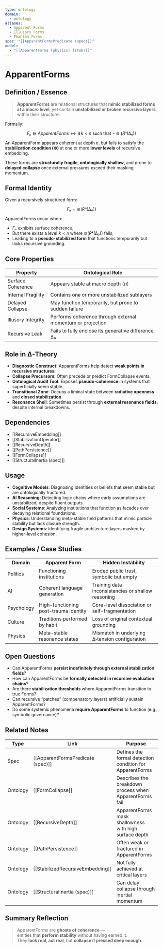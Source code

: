 ```yaml
---
type: ontology
domain:
  - ontology
aliases:
  - Apparent Forms
  - Illusory Forms
  - Phantom Forms
spec: "[[ApparentFormsPredicate (spec)]]"
model:
  - "[[ApparentForms (physics) (stub)]]"
---
```


# ApparentForms

## Definition / Essence

> **ApparentForms** are relational structures that **mimic stabilized forms at a macro level**, yet contain **unstabilized or broken recursive layers** within their structure.

Formally:

$$
Fₙ ∈ ApparentForms ⇔ ∃\,k < n \ \text{such that} \ ¬⊚(Rᵏ(∆₀))
$$

An ApparentForm appears coherent at depth $n$, but fails to satisfy the **stabilization condition (⊚)** at one or more **lower levels** of recursive embedding.

These forms are **structurally fragile**, **ontologically shallow**, and prone to **delayed collapse** once external pressures exceed their masking momentum.


## Formal Identity

Given a recursively structured form:

$$
Fₙ = ⊚(Rⁿ(∆₀))
$$

ApparentForms occur when:

- $Fₙ$ exhibits surface coherence,
- But there exists a level $k < n$ where $⊚(Rᵏ(∆₀))$ fails,
- Leading to a **pseudo-stabilized form** that functions temporarily but lacks recursive grounding.


## Core Properties

|Property|Ontological Role|
|---|---|
|Surface Coherence|Appears stable at macro depth ($n$)|
|Internal Fragility|Contains one or more unstabilized sublayers|
|Delayed Collapse|May function temporarily, but prone to sudden failure|
|Illusory Integrity|Performs coherence through external momentum or projection|
|Recursive Leak|Fails to fully enclose its generative difference $∆₀$|


## Role in ∆‑Theory

- **Diagnostic Construct**: ApparentForms help detect **weak points in recursive structures**.
- **Collapse Precursors**: Often precede or predict FormCollapse events.
- **Ontological Audit Tool**: Exposes **pseudo-coherence** in systems that superficially seem stable.
- **Transitional Zone**: Occupy a liminal state between **radiative openness** and **closed stabilization**.
- **Resonance Shell**: Sometimes persist through **external resonance fields**, despite internal breakdowns.


## Dependencies

- [[RecursiveEmbedding]]
- [[StabilizationOperator]]
- [[RecursiveDepth]]
- [[PathPersistence]]
- [[FormCollapse]]
- [[StructuralInertia (spec)]]


## Usage

- **Cognitive Models**: Diagnosing identities or beliefs that seem stable but are ontologically fractured.
- **AI Reasoning**: Detecting logic chains where early assumptions are unstabilized, despite fluent outputs.
- **Social Systems**: Analyzing institutions that function as facades over decaying relational foundations.
- **Physics**: Understanding meta-stable field patterns that mimic particle stability but lack closure strength.
- **Design Systems**: Identifying fragile architecture layers masked by higher-level cohesion.


## Examples / Case Studies

|Domain|Apparent Form|Hidden Instability|
|---|---|---|
|Politics|Functioning institutions|Eroded public trust, symbolic but empty|
|AI|Coherent language generation|Training data inconsistencies or shallow reasoning|
|Psychology|High-functioning post-trauma identity|Core-level dissociation or self-fragmentation|
|Culture|Traditions performed by habit|Loss of original contextual grounding|
|Physics|Meta-stable resonance states|Mismatch in underlying ∆‑tension configuration|


## Open Questions

- Can ApparentForms **persist indefinitely through external stabilization fields**?
- How can ApparentForms be **formally detected in recursive evaluation chains**?
- Are there **stabilization thresholds** where ApparentForms transition to true Forms?
- Can recursive “patches” (compensatory layers) artificially sustain ApparentForms?
- Do some systemic phenomena **require ApparentForms** to function (e.g., symbolic governance)?


## Related Notes

|Type|Link|Purpose|
|---|---|---|
|Spec|[[ApparentFormsPredicate (spec)]]|Defines the formal detection condition for ApparentForms|
|Ontology|[[FormCollapse]]|Describes the breakdown process when ApparentForms fail|
|Ontology|[[RecursiveDepth]]|ApparentForms mask shallowness with high surface depth|
|Ontology|[[PathPersistence]]|Often weak or fractured in ApparentForms|
|Ontology|[[StabilizedRecursiveEmbedding]]|Not fully achieved at critical layers|
|Ontology|[[StructuralInertia (spec)]]|Can delay collapse through inertial momentum|


## Summary Reflection

> ApparentForms are **ghosts of coherence** —  
> entities that **perform stability** without having earned it.  
> They **look real, act real**, but **collapse if pressed deep enough**.
